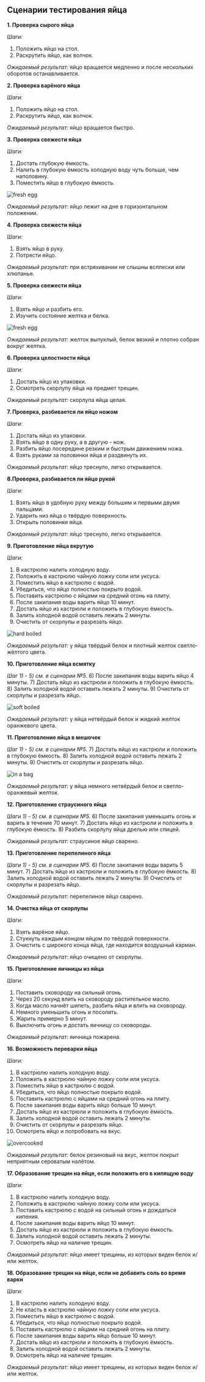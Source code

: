 ## Сценарии тестирования яйца

**1. Проверка сырого яйца**

*Шаги:*
1) Положить яйцо на стол.
2) Раскрутить яйцо, как волчок.

*Ожидаемый результат:*
яйцо вращается медленно и после нескольких оборотов останавливается.

**2. Проверка варёного яйца**

*Шаги:*
1) Положить яйцо на стол.
2) Раскрутить яйцо, как волчок.

*Ожидаемый результат:* 
яйцо вращается быстро. 

**3. Проверка свежести яйца**

*Шаги:*
1) Достать глубокую ёмкость.
2) Налить в глубокую ёмкость холодную воду чуть больше, чем наполовину.
3) Поместить яйцо в глубокую ёмкость.

![fresh egg](https://github.com/livelik/homework_testing/blob/master/homework1/pictures/fresh_egg.jpg "Проверка свежести")

*Ожидаемый результат:*
яйцо лежит на дне в горизонтальном положении.

**4. Проверка свежести яйца**

*Шаги:*
1) Взять яйцо в руку.
2) Потрясти яйцо. 

*Ожидаемый результат:*
при встряхивании не слышны всплески или хлюпанье.

**5. Проверка свежести яйца**

*Шаги:*
1) Взять яйцо и разбить его.
2) Изучить состояние желтка и белка.

![fresh egg](/pictures/fresh_egg2.jpg "Проверка свежести")

*Ожидаемый результат:*
желток выпуклый, белок вязкий и плотно собран вокруг желтка.

**6. Проверка целостности яйца**

*Шаги:*
1) Достать яйцо из упаковки.
2) Осмотреть скорлупу яйца на предмет трещин.

*Ожидаемый результат:*
скорлупа яйца целая.

**7. Проверка, разбивается ли яйцо ножом**

*Шаги:*
1) Достать яйцо из упаковки.
2) Взять яйцо в одну руку, а в другую - нож.
3) Разбить яйцо посередине резким и быстрым движением ножа.
4) Взять руками за половинки яйца и раздвинуть их.

*Ожидаемый результат:*
яйцо треснуло, легко открывается.

**8.Проверка, разбивается ли яйцо рукой**

*Шаги:*
1) Взять яйцо в удобную руку между большим и первыми двумя пальцами.
2) Ударить низ яйца о твёрдую поверхность. 
3) Открыть половинки яйца.

*Ожидаемый результат:*
яйцо треснуло, легко открывается. 

**9. Приготовление яйца вкрутую**

*Шаги:*
1) В кастрюлю налить холодную воду. 
2) Положить в кастрюлю чайную ложку соли или уксуса.
3) Поместить яйцо в кастрюлю с водой.
4) Убедиться, что яйцо полностью покрыто водой.
5) Поставить кастрюлю с яйцами на средний огонь на плиту.
6) После закипания воды варить яйцо 10 минут.
7) Достать яйцо из кастрюли и положить в глубокую ёмкость.
8) Залить холодной водой оставить лежать 2 минуты. 
9) Очистить от скорлупы и разрезать яйцо.

![hard boiled](https://github.com/livelik/homework_testing/blob/master/homework1/pictures/hard_boiled.png "Вкрутую")

*Ожидаемый результат:*
у яйца твёрдый белок и плотный желток светло-жёлтого цвета.

**10. Приготовление яйца всмятку**

*Шаг 1) - 5) см. в сценарии №5.*
6) После закипания воды варить яйцо 4 минуты. 
7) Достать яйцо из кастрюли и положить в глубокую ёмкость.
8) Залить холодной водой оставить лежать 2 минуты. 
9) Очистить от скорлупы и разрезать яйцо.

![soft boiled](/pictures/soft_boiled.jpg "Всмятку")

*Ожидаемый результат:*
у яйца нетвёрдый белок и жидкий желток оранжевого цвета. 
 
**11. Приготовление яйца в мешочек**

*Шаг 1) - 5) см. в сценарии №5.*
7) Достать яйцо из кастрюли и положить в глубокую ёмкость.
8) Залить холодной водой оставить лежать 2 минуты. 
9) Очистить от скорлупы и разрезать яйцо.

![in a bag](/pictures/bag.JPG "В мешочек")

*Ожидаемый результат:*
у яйца немного нетвёрдый белок и светло-оранжевый желток. 

**12. Приготовление страусиного яйца**

*Шаги 1) - 5) см. в сценарии №5.*
6) После закипания уменьшить огонь и варить в течение 70 минут.
7) Достать яйцо из кастрюли и положить в глубокую ёмкость.
8) Разбить скорлупу яйца дрелью или спицей. 

*Ожидаемый результат:* 
страусиное яйцо сварено.

**13. Приготовление перепелиного яйца**

*Шаги 1) - 5) см. в сценарии №5.*
6) После закипания воды варить 5 минут.
7) Достать яйцо из кастрюли и положить в глубокую ёмкость.
8) Залить холодной водой оставить лежать 2 минуты. 
9) Очистить от скорлупы и разрезать яйцо.

*Ожидаемый результат:*
перепелиное яйцо сварено. 

**14. Очистка яйца от скорлупы**

*Шаги:*
1) Взять варёное яйцо.
2) Стукнуть каждым концом яйцом по твёрдой поверхности.
3) Очистить с широкого конца яйца, где находится воздушный карман.

*Ожидаемый результат:*
яйцо очищено от скорлупы.

**15. Приготовление яичницы из яйца**

*Шаги:*
1) Поставить сковороду на сильный огонь.
2) Через 20 секунд влить на сковороду растительное масло.
3) Когда масло начнёт шипеть, разбить яйца и влить на сковороду. 
4) Немного уменьшить огонь и посолить. 
5) Жарить примерно 5 минут. 
6) Выключить огонь и достать яичницу со сковороды. 

*Ожидаемый результат:*
яичница пожарена.

**16. Возможность переварки яйца**

*Шаги:*
1) В кастрюлю налить холодную воду. 
2) Положить в кастрюлю чайную ложку соли или уксуса.
3) Поместить яйцо в кастрюлю с водой.
4) Убедиться, что яйцо полностью покрыто водой.
5) Поставить кастрюлю с яйцами на средний огонь на плиту.
6) После закипания воды варить яйцо больше 10 минут.
7) Достать яйцо из кастрюли и положить в глубокую ёмкость.
8) Залить холодной водой оставить лежать 2 минуты. 
9) Очистить от скорлупы и разрезать яйцо.
10) Осмотреть яйцо и попробовать на вкус.

![overcooked](/pictures/overcooked.jpg "Переваренное")

*Ожидаемый результат:*
белок резиновый на вкус, желток покрыт неприятным сероватым налётом.

**17. Образование трещин на яйце, если положить его в кипящую воду**

*Шаги:*
1) В кастрюлю налить холодную воду. 
2) Положить в кастрюлю чайную ложку соли или уксуса.
3) Поставить кастрюлю с водой на сильный огонь и дождаться кипения.
4) После закипания воды варить яйцо 10 минут.
5) Достать яйцо из кастрюли и положить в глубокую ёмкость.
6) Залить холодной водой оставить лежать 2 минуты. 
7) Осмотреть яйцо на наличие трещин.

*Ожидаемый результат:*
яйцо имеет трещины, из которых виден белок и/или желток.

**18. Образование трещин на яйце, если не добавить соль во время варки**

*Шаги:*
1) В кастрюлю налить холодную воду. 
2) Не класть в кастрюлю чайную ложку соли или уксуса.
3) Поместить яйцо в кастрюлю с водой.
4) Убедиться, что яйцо полностью покрыто водой.
5) Поставить кастрюлю с яйцами на средний огонь на плиту.
6) После закипания воды варить яйцо больше 10 минут.
7) Достать яйцо из кастрюли и положить в глубокую ёмкость.
8) Залить холодной водой оставить лежать 2 минуты. 
9) Осмотреть яйцо на наличие трещин.

*Ожидаемый результат:*
яйцо имеет трещины, из которых виден белок и/или желток.



